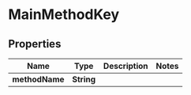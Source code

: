 

# MainMethodKey


## Properties

| Name | Type | Description | Notes |
|------------ | ------------- | ------------- | -------------|
|**methodName** | **String** |  |  |



